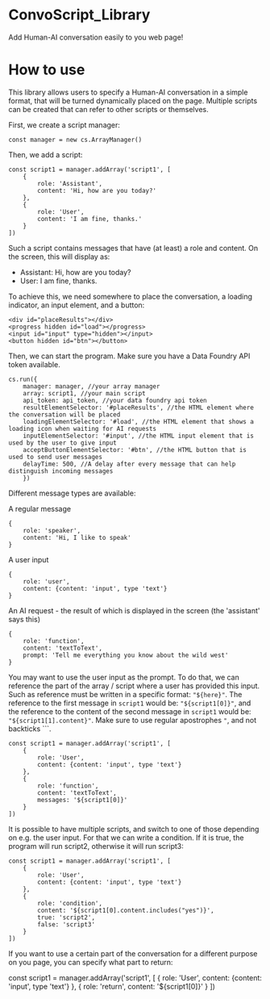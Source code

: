 # ConvoScript_Library

Add Human-AI conversation easily to you web page!

# How to use

This library allows users to specify a Human-AI conversation in a simple format, that will be turned dynamically placed on the page. Multiple scripts can be created that can refer to other scripts or themselves.

First, we create a script manager:

`const manager = new cs.ArrayManager()`

Then, we add a script:

```
const script1 = manager.addArray('script1', [
    {
        role: 'Assistant',
        content: 'Hi, how are you today?'
    },
    {
        role: 'User',
        content: 'I am fine, thanks.'
    }
])
```

Such a script contains messages that have (at least) a role and content. On the screen, this will display as:

- Assistant: Hi, how are you today?
- User: I am fine, thanks.

To achieve this, we need somewhere to place the conversation, a loading indicator, an input element, and a button:

```
<div id="placeResults"></div>
<progress hidden id="load"></progress>
<input id="input" type="hidden"></input>
<button hidden id="btn"></button>
```

Then, we can start the program. Make sure you have a Data Foundry API token available.

```
cs.run({
    manager: manager, //your array manager
    array: script1, //your main script
    api_token: api_token, //your data foundry api token
    resultElementSelector: '#placeResults', //the HTML element where the conversation will be placed
    loadingElementSelector: '#load', //the HTML element that shows a loading icon when waiting for AI requests
    inputElementSelector: '#input', //the HTML input element that is used by the user to give input
    acceptButtonElementSelector: '#btn', //the HTML button that is used to send user messages
    delayTime: 500, //A delay after every message that can help distinguish incoming messages
    })
```

Different message types are available:

A regular message

```
{
    role: 'speaker',
    content: 'Hi, I like to speak'
}
```

A user input

```
{
    role: 'user',
    content: {content: 'input', type 'text'}
}
```

An AI request - the result of which is displayed in the screen (the 'assistant' says this)

```
{
    role: 'function',
    content: 'textToText',
    prompt: 'Tell me everything you know about the wild west'
}
```

You may want to use the user input as the prompt. To do that, we can reference the part of the array / script where a user has provided this input. Such as reference must be written in a specific format: `"${here}"`. The reference to the first message in `script1` would be: `"${script1[0]}"`, and the reference to the content of the second message in `script1` would be: `"${script1[1].content}"`. Make sure to use regular apostrophes `"`, and not backticks `\``.

```
const script1 = manager.addArray('script1', [
    {
        role: 'User',
        content: {content: 'input', type 'text'}
    },
    {
        role: 'function',
        content: 'textToText',
        messages: '${script1[0]}'
    }
])
```

It is possible to have multiple scripts, and switch to one of those depending on e.g. the user input. For that we can write a condition. If it is true, the program will run script2, otherwise it will run script3:

```
const script1 = manager.addArray('script1', [
    {
        role: 'User',
        content: {content: 'input', type 'text'}
    },
    {
        role: 'condition',
        content: '${script1[0].content.includes("yes")}',
        true: 'script2',
        false: 'script3'
    }
])
```

If you want to use a certain part of the conversation for a different purpose on you page, you can specify what part to return:

const script1 = manager.addArray('script1', [
{
role: 'User',
content: {content: 'input', type 'text'}
},
{
role: 'return',
content: '${script1[0]}'
}
])

```


```
